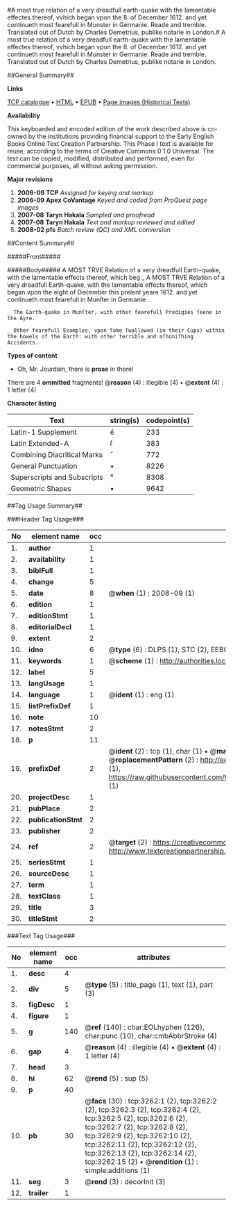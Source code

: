#A most true relation of a very dreadfull earth-quake with the lamentable effectes thereof, vvhich began vpon the 8. of December 1612. and yet continueth most fearefull in Munster in Germanie. Reade and tremble. Translated out of Dutch by Charles Demetrius, publike notarie in London.#
A most true relation of a very dreadfull earth-quake with the lamentable effectes thereof, vvhich began vpon the 8. of December 1612. and yet continueth most fearefull in Munster in Germanie. Reade and tremble. Translated out of Dutch by Charles Demetrius, publike notarie in London.

##General Summary##

**Links**

[TCP catalogue](http://www.ota.ox.ac.uk/tcp/)  • 
[HTML](http://tei.it.ox.ac.uk/tcp/Texts-HTML/free/A07/A07913.html)  • 
[EPUB](http://tei.it.ox.ac.uk/tcp/Texts-EPUB/free/A07/A07913.epub) • 
[Page images (Historical Texts)](https://data.historicaltexts.jisc.ac.uk/view?pubId=eebo-99838872e&pageId=eebo-99838872e-3262-1)

**Availability**

This keyboarded and encoded edition of the
	       work described above is co-owned by the institutions
	       providing financial support to the Early English Books
	       Online Text Creation Partnership. This Phase I text is
	       available for reuse, according to the terms of Creative
	       Commons 0 1.0 Universal. The text can be copied,
	       modified, distributed and performed, even for
	       commercial purposes, all without asking permission.

**Major revisions**

1. __2006-09__ __TCP__ *Assigned for keying and markup*
1. __2006-09__ __Apex CoVantage__ *Keyed and coded from ProQuest page images*
1. __2007-08__ __Taryn Hakala__ *Sampled and proofread*
1. __2007-08__ __Taryn Hakala__ *Text and markup reviewed and edited*
1. __2008-02__ __pfs__ *Batch review (QC) and XML conversion*

##Content Summary##

#####Front#####

#####Body#####
A MOST TRVE Relation of a very dreadfull Earth-quake, with the lamentable effects thereof, which beg
    _ A MOST TRVE Relation of a very dreadfull Earth-quake, with the lamentable effects thereof, which began vpon the eight of December this preſent yeare 1612. and yet continueth most fearefull in Munſter in Germanie.

    _ The Earth-quake in Munſter, with other fearefull Prodigies ſeene in the Ayre.

    _ Other fearefull Examples, vpon ſome ſwallowed (in their Cups) within the bowels of the Earth: with other terrible and aſhoniſhing Accidents.

**Types of content**

  * Oh, Mr. Jourdain, there is **prose** in there!

There are 4 **ommitted** fragments! 
 @__reason__ (4) : illegible (4)  •  @__extent__ (4) : 1 letter (4)

**Character listing**


|Text|string(s)|codepoint(s)|
|---|---|---|
|Latin-1 Supplement|é|233|
|Latin Extended-A|ſ|383|
|Combining             Diacritical Marks|̄|772|
|General Punctuation|•|8226|
|Superscripts             and Subscripts|⁴|8308|
|Geometric Shapes|▪|9642|

##Tag Usage Summary##

###Header Tag Usage###

|No|element name|occ|attributes|
|---|---|---|---|
|1.|__author__|1||
|2.|__availability__|1||
|3.|__biblFull__|1||
|4.|__change__|5||
|5.|__date__|8| @__when__ (1) : 2008-09 (1)|
|6.|__edition__|1||
|7.|__editionStmt__|1||
|8.|__editorialDecl__|1||
|9.|__extent__|2||
|10.|__idno__|6| @__type__ (6) : DLPS (1), STC (2), EEBO-CITATION (1), PROQUEST (1), VID (1)|
|11.|__keywords__|1| @__scheme__ (1) : http://authorities.loc.gov/ (1)|
|12.|__label__|5||
|13.|__langUsage__|1||
|14.|__language__|1| @__ident__ (1) : eng (1)|
|15.|__listPrefixDef__|1||
|16.|__note__|10||
|17.|__notesStmt__|2||
|18.|__p__|11||
|19.|__prefixDef__|2| @__ident__ (2) : tcp (1), char (1)  •  @__matchPattern__ (2) : ([0-9\-]+):([0-9IVX]+) (1), (.+) (1)  •  @__replacementPattern__ (2) : http://eebo.chadwyck.com/downloadtiff?vid=$1&page=$2 (1), https://raw.githubusercontent.com/textcreationpartnership/Texts/master/tcpchars.xml#$1 (1)|
|20.|__projectDesc__|1||
|21.|__pubPlace__|2||
|22.|__publicationStmt__|2||
|23.|__publisher__|2||
|24.|__ref__|2| @__target__ (2) : https://creativecommons.org/publicdomain/zero/1.0/ (1), http://www.textcreationpartnership.org/docs/. (1)|
|25.|__seriesStmt__|1||
|26.|__sourceDesc__|1||
|27.|__term__|1||
|28.|__textClass__|1||
|29.|__title__|3||
|30.|__titleStmt__|2||


###Text Tag Usage###

|No|element name|occ|attributes|
|---|---|---|---|
|1.|__desc__|4||
|2.|__div__|5| @__type__ (5) : title_page (1), text (1), part (3)|
|3.|__figDesc__|1||
|4.|__figure__|1||
|5.|__g__|140| @__ref__ (140) : char:EOLhyphen (126), char:punc (10), char:cmbAbbrStroke (4)|
|6.|__gap__|4| @__reason__ (4) : illegible (4)  •  @__extent__ (4) : 1 letter (4)|
|7.|__head__|3||
|8.|__hi__|62| @__rend__ (5) : sup (5)|
|9.|__p__|40||
|10.|__pb__|30| @__facs__ (30) : tcp:3262:1 (2), tcp:3262:2 (2), tcp:3262:3 (2), tcp:3262:4 (2), tcp:3262:5 (2), tcp:3262:6 (2), tcp:3262:7 (2), tcp:3262:8 (2), tcp:3262:9 (2), tcp:3262:10 (2), tcp:3262:11 (2), tcp:3262:12 (2), tcp:3262:13 (2), tcp:3262:14 (2), tcp:3262:15 (2)  •  @__rendition__ (1) : simple:additions (1)|
|11.|__seg__|3| @__rend__ (3) : decorInit (3)|
|12.|__trailer__|1||
